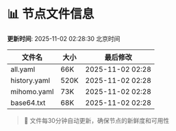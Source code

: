 # 📊 节点文件信息

**更新时间**: 2025-11-02 02:28:30 北京时间

| 文件名 | 大小 | 最后修改 |
|--------|------|----------|
| all.yaml | 66K | 2025-11-02 02:28 |
| history.yaml | 520K | 2025-11-02 02:28 |
| mihomo.yaml | 73K | 2025-11-02 02:28 |
| base64.txt | 68K | 2025-11-02 02:28 |

> 🔄 文件每30分钟自动更新，确保节点的新鲜度和可用性
